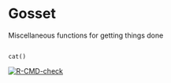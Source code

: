 # Gosset
Miscellaneous functions for getting things done 

<code>
cat()
</code>

<!-- badges: start -->
  [![R-CMD-check](https://github.com/DHintz137/Gosset/actions/workflows/R-CMD-check.yaml/badge.svg)](https://github.com/DHintz137/Gosset/actions/workflows/R-CMD-check.yaml)
  <!-- badges: end -->


